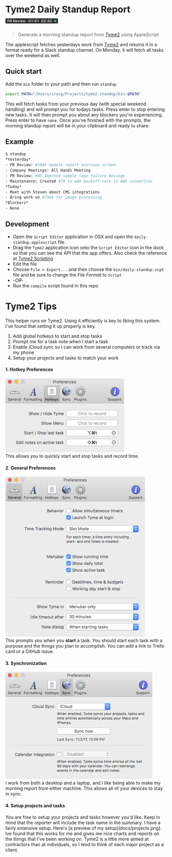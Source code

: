 Tyme2 Daily Standup Report ![sample ui](docs/sample.png)
===============================================================================
> Generate a morning standup report from [Tyme2][tyme2] using AppleScript

The applescript fetches yesterdays work from [Tyme2][tyme2] and returns it in
a format ready for a Slack standup channel. On Monday, it will fetch all tasks
over the weekend as well.

## Quick start

Add the `bin` folder to your path and then run `standup`.

```bash
export PATH="/Users/craig/Projects/tyme2-standup/bin:$PATH"
```
This will fetch tasks from your previous day (with special weekend handling) and
will prompt you for todays tasks. Press enter to stop entering new tasks. It
will then prompt you about any blockers you're experiencing. Press enter to have
`none`. Once you've finished with the prompts, the morning standup report will
be in your clipboard and ready to share.

## Example

```bash
$ standup
*Yesterday*
- PR Review: #1045 Update report overview screen
- Company Meetings: All Hands Meeting
- PR Review: #45 Improve sample logo failure message
- Maintenance: Created #78 to add backoff rate to AWS connection
*Today*
- Meet with Steven about CMS integrations
- Bring work on #7364 for image processing
*Blockers*
- None
```

## Development

* Open the `Script Editor` application in OSX and open the
  `daily-standup.applescript` file.
* Drag the `Tyme2` application icon onto the `Script Editor` icon in the dock
  so that you can see the API that the app offers. Also check the reference at
  [Tyme2 Scripting](https://www.tyme-app.com/scripting2/)
* Edit the file
* Choose `File > Export...` and then choose the `bin/daily-standup.scpt` file
  and be sure to change the *File Format* to `Script`
* -*OR*-
* Run the `compile` script found in this repo

# Tyme2 Tips
This helper runs on Tyme2. Using it efficiently is key to liking this system.
I've found that setting it up properly is key.

1. Add global hotkeys to start and stop tasks
2. Prompt me for a task note when I start a task
3. Enable iCloud sync so I can work from several computers or track via my phone
4. Setup your projects and tasks to match your work

#### 1. Hotkey Preferences
![Hotkey Preferences](docs/hotkey-preferences.png)<br>
This allows you to quickly start and stop tasks and record time.

#### 2. General Preferences
![General Preferences](docs/general-preferences.png)<br>
This prompts you when you **start** a task. You should start each task with a
purpose and the things you plan to accomplish. You can add a link to Trello card
or a GitHub issue.

#### 3. Synchronization
![Enable iCloud Backup](docs/icloud-sync.png)<br>
I work from both a desktop and a laptop, and I like being able to make my
morning report from either machine. This allows all of your devices to stay in
sync.

#### 4. Setup projects and tasks
You are free to setup your projects and tasks however you'd like. Keep in mind
that the reporter will include the task name in the summary. I have a fairly
extensive setup. Here's [a preview of my setup](docs/projects.png]. Ive found
that this works for me and gives me nice charts and reports on the things that
I've been working on. Tyme2 is a little more aimed at contractors than at
individuals, so I tend to think of each major project as a client.

[tyme2]: http://tyme-app.com/
